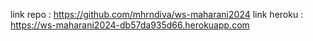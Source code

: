 link repo : https://github.com/mhrndiva/ws-maharani2024
link heroku : https://ws-maharani2024-db57da935d66.herokuapp.com